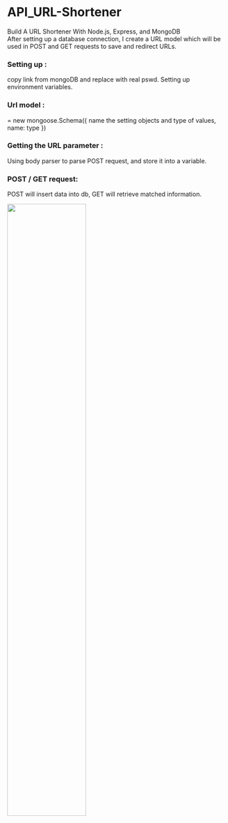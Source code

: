 # API_URL-Shortener
Build A URL Shortener With Node.js, Express, and MongoDB
<br>After setting up a database connection, I create a URL model which will be used in POST and GET requests to save and redirect URLs.

### Setting up : 
copy link from mongoDB and replace <password> with real pswd. Setting up environment variables.
  
### Url model : 
= new mongoose.Schema({
  name the setting objects and type of values,
  name: type
  })

### Getting the URL parameter : 
Using body parser to parse POST request, and store it into a variable.
  
### POST / GET request: 
POST will insert data into db, GET will retrieve matched information.

<img src="https://user-images.githubusercontent.com/99662300/169946361-f092a02e-52e5-4b64-81c2-d71e6360a50a.png" width=60% height=60%>
